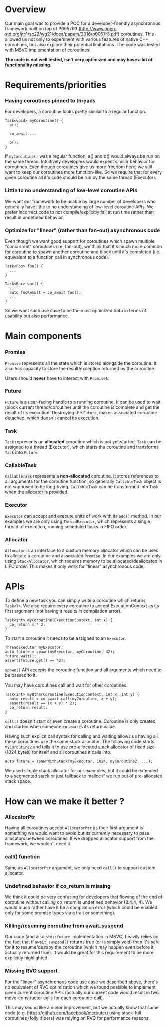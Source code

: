 # Overview
Our main goal was to provide a POC for a developer-friendly asynchronous framework built on top of P0057R3 (http://www.open-std.org/jtc1/sc22/wg21/docs/papers/2016/p0057r3.pdf) coroutines. This allowed us not only to experiment with various features of native C++ coroutines, but also explore their potential limitations. The code was tested with MSVC implementation of coroutines.

**The code is not well tested, isn't very optimized and may have a lot of functionality missing.**

# Requirements/priorities

### Having coroutines pinned to threads
For developers, a coroutine looks pretty similar to a regular function. 

    Task<void> myCoroutine() {
      a();

      co_await ...

      b();
    }

If `myCoroutine()` was a regular function, a() and b() would always be run on the same thread. Intuitively developers would expect similar behavior for coroutines. Even though coroutines give us more freedom here, we still want to keep our coroutines more function-like. So we require that for every given coroutine all it's code should be run by the same thread (Executor).

### Little to no understanding of low-level coroutine APIs
We want our framework to be usable by large number of developers who generally have little to no understanding of low-level coroutine APIs. We prefer incorrect code to not compile/explicitly fail at run time rather than result in undefined behavior. 

### Optimize for "linear" (rather than fan-out) asynchronous code
Even though we want good support for coroutines which spawn multiple "concurrent" coroutines (i.e. fan-out), we think that it's much more common for coroutine to spawn another coroutine and block until it's completed (i.e. equivalent to a function call in synchronous code).

    Task<Foo> foo() {
      ...
    } 

    Task<Bar> bar() {
      ...
      auto fooResult = co_await foo();
      ...
    }

So we want such use case to be the most optimized both in terms of usability but also performance.

# Main components
### Promise
`Promise` represents all the state which is stored alongside the coroutine. It also has capacity to store the result/exception returned by the coroutine. 

Users should **never** have to interact with `Promise`s.

### Future
`Future` is a user-facing handle to a running coroutine. It can be used to wait (block current thread/coroutine) until the coroutine is complete and get the result of its execution.
Destroying the `Future`, makes associated coroutine detached, which doesn't cancel its execution.

### Task
`Task` represents an **allocated** coroutine which is not yet started. `Task` can be assigned to a thread (Executor), which starts the coroutine and transforms `Task` into `Future`.

### CallableTask
`CallableTask` represents a **non-allocated** coroutine. It stores references to all arguments for the coroutine function, so generally `CallableTask` object is not supposed to be long-living. `CallableTask` can be transformed into `Task` when the allocator is provided.

### Executor
`Executor` can accept and execute units of work with its `add()` method. In our examples we are only using `ThreadExecutor`, which represents a single thread of execution, running scheduled tasks in FIFO order.

### Allocator
`Allocator` is an interface to a custom memory allocator which can be used to allocate a coroutine and associated `Promise`. In our examples we are only using `StackAllocator`, which requires memory to be allocated/deallocated in LIFO order. This makes it only work for "linear" asynchronous code.

# APIs

To define a new task you can simply write a coroutine which returns `Task<T>`. We also require every coroutine to accept ExecutionContext as its first argument (not having it results in compilation error).

    Task<int> myCoroutine(ExecutionContext, int x) {
      co_return x * 2;
    }

To start a coroutine it needs to be assigned to an `Executor`.

    ThreadExecutor myExecutor;
    auto future = spawn(myExecutor, myCoroutine, 42);
    future.wait();
    assert(future.get() == 42);

`spawn()` API accepts the coroutine function and all arguments which need to be passed to it.

You may have coroutines call and wait for other coroutines.

    Task<int> myOtherCoroutine(ExecutionContext, int x, int y) {
      auto result = co_await call(myCoroutine, x + y);
      assert(result == (x + y) * 2);
      co_return result;
    }

`call()` doesn't start or even create a coroutine. Coroutine is only created and started when someone `co_await`s its return value.

Having such explicit call syntax for calling and waiting allows us having all these coroutines use the same stack allocator. The following code starts `myCoroutine2` and tells it to use pre-allocated stack allocator of fixed size (1024 bytes) for itself and all coroutines it calls into.     

    auto future = spawnWithStack(myExecutor, 1024, myCoroutine2, ...);

We used simple stack allocator for our examples, but it could be extended to a segmented stack or just fallback to malloc if we run out of pre-allocated stack space.

# How can we make it better ? 

### AllocatorPtr
Having all coroutines accept `AllocatorPtr` as their first argument is something we would want to avoid but its currently necessary to pass allocators between coroutines. If we dropped allocator support from the framework, we wouldn't need it. 

### call() function
Same as `AllocatorPtr` argument, we only need `call()` to support custom allocator. 

### Undefined behavior if co_return is missing
We think it could be very confusing for developers that flowing of the end of coroutine without calling co_return is undefined behavior (8.4.4, 4). We would much rather have it be a compilation error (which could be enabled only for some promise types via a trait or something).

### Killing/resuming coroutine from await_suspend
Our code (and also `std::future` implementation in MSVC) heavily relies on the fact that if `await_suspend()` returns true (or is simply void) then it's safe for it to resume/destroy the coroutine (which may happen even before it actually returned true). It would be great for this requirement to be more explicitly highlighted. 

### Missing RVO support
For the "linear" asynchronous code use case we described above, there's no equivalent of RVO optimization which we found possible to implement given current coroutine APIs (actually our current code would result in two move-constructor calls for each coroutine-call).

This may sound like a minor improvement, but we actually know that some code (e.g. https://github.com/facebook/mcrouter) using stack-full coroutines (folly::fibers) was relying on RVO for performance reasons.
